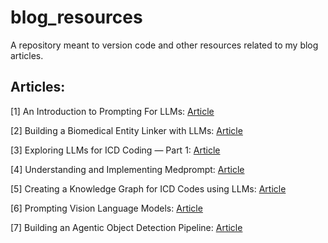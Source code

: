 # blog_resources

A repository meant to version code and other resources related to my blog articles.

## Articles:

[1] An Introduction to Prompting For LLMs: [Article](https://medium.com/@anand.subu10/an-introduction-to-prompting-for-llms-61d36aec2048)

[2] Building a Biomedical Entity Linker with LLMs: [Article](https://medium.com/towards-data-science/building-a-biomedical-entity-linker-with-llms-d385cb85c15a)

[3] Exploring LLMs for ICD Coding — Part 1: [Article](https://medium.com/towards-data-science/exploring-llms-for-icd-coding-part-1-959e48b58b9e)

[4] Understanding and Implementing Medprompt: [Article](https://medium.com/towards-data-science/understanding-and-implementing-medprompt-77bbd2777c91)

[5] Creating a Knowledge Graph for ICD Codes using LLMs: [Article](https://ai.gopubby.com/creating-a-knowledge-graph-for-icd-codes-using-llms-e6132523bd96) 

[6] Prompting Vision Language Models: [Article](https://medium.com/towards-data-science/prompting-with-vision-language-models-bdabe00452b7)

[7] Building an Agentic Object Detection Pipeline: [Article](https://medium.com/ai-advances/building-an-agentic-object-detection-pipeline-34e1f3a47323)
